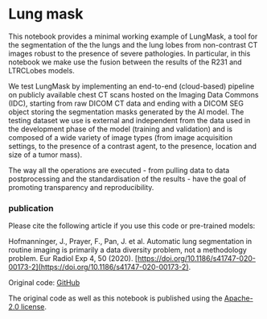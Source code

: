 # Lung mask

This notebook provides a minimal working example of LungMask, a tool for the segmentation of the the lungs and the lung lobes from non-contrast CT images robust to the presence of severe pathologies. In particular, in this notebook we make use the fusion between the results of the R231 and LTRCLobes models.

We test LungMask by implementing an end-to-end (cloud-based) pipeline on publicly available chest CT scans hosted on the Imaging Data Commons (IDC), starting from raw DICOM CT data and ending with a DICOM SEG object storing the segmentation masks generated by the AI model. The testing dataset we use is external and independent from the data used in the development phase of the model (training and validation) and is composed of a wide variety of image types (from image acquisition settings, to the presence of a contrast agent, to the presence, location and size of a tumor mass).

The way all the operations are executed - from pulling data to data postprocessing and the standardisation of the results - have the goal of promoting transparency and reproducibility.


### publication

Please cite the following article if you use this code or pre-trained models:

Hofmanninger, J., Prayer, F., Pan, J. et al. Automatic lung segmentation in routine imaging is primarily a data diversity problem, not a methodology problem. Eur Radiol Exp 4, 50 (2020). [https://doi.org/10.1186/s41747-020-00173-2](https://doi.org/10.1186/s41747-020-00173-2).

Original code: [GitHub](https://github.com/JoHof/lungmask)

The original code as well as this notebook is published using the [Apache-2.0 license](https://github.com/JoHof/lungmask/blob/master/LICENSE).
